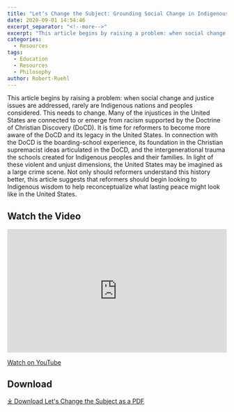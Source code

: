```yaml
---
title: "Let‘s Change the Subject: Grounding Social Change in Indigenous History and Philosophy"
date: 2020-09-01 14:54:46
excerpt_separator: "<!--more-->"
excerpt: "This article begins by raising a problem: when social change and justice issues are addressed, rarely are Indigenous nations and peoples considered."
categories:
  - Resources
tags:
  - Education
  - Resources
  - Philosophy
author: Robert-Ruehl  
---
```

This article begins by raising a problem: when social change and justice issues are addressed, rarely are Indigenous nations and peoples considered. This needs to change. Many of the injustices in the United States are connected to or emerge from racism supported by the Doctrine of Christian Discovery (DoCD). It is time for reformers to become more aware of the DoCD and its legacy in the United States. In connection with the DoCD is the boarding-school experience, its foundation in the Christian supremacist ideas articulated in the DoCD, and the intergenerational trauma the schools created for Indigenous peoples and their families. In light of these violent and unjust dimensions, the United States may be imagined as a large crime scene. Not only should reformers understand this history better, this article suggests that reformers should begin looking to Indigenous wisdom to help reconceptualize what lasting peace might look like in the United States.

## Watch the Video
<style>.embed-container { position: relative; padding-bottom: 56.25%; height: 0; overflow: hidden; max-width: 100%; } .embed-container iframe, .embed-container object, .embed-container embed { position: absolute; top: 0; left: 0; width: 100%; height: 100%; }</style><div class='embed-container'><iframe src='https://www.youtube.com/embed//stQ3SKnDtdY' frameborder='0' allowfullscreen></iframe></div>

[Watch on YouTube](https://youtu.be/stQ3SKnDtdY)


## Download
[⤓ Download Let's Change the Subject as a PDF ](/assets/pdfs/Lets-Change-the-Subject.pdf)
